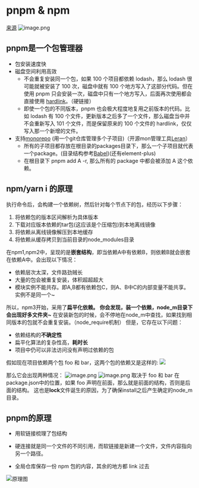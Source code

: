 <!--
 * @Desc: 
 * @Author: 曾茹菁
 * @Date: 2022-08-02 17:50:16
 * @LastEditors: 曾茹菁
 * @LastEditTime: 2022-08-03 22:24:35
-->
# pnpm & npm
[来源](https://juejin.cn/post/6932046455733485575#comment)
![image.png](/images/pnpm-1.png)
## pnpm是一个包管理器

- 包安装速度快
- 磁盘空间利用高效
   - 不会重复安装同一个包，如果 100 个项目都依赖 lodash，那么 lodash 很可能就被安装了 100 次，磁盘中就有 100 个地方写入了这部分代码。但在使用 pnpm 只会安装一次，磁盘中只有一个地方写入，后面再次使用都会直接使用 [hardlink](https://www.cnblogs.com/itech/archive/2009/04/10/1433052.html)。（硬链接）
   - 即使一个包的不同版本，pnpm 也会极大程度地复用之前版本的代码。比如 lodash 有 100 个文件，更新版本之后多了一个文件，那么磁盘当中并不会重新写入 101 个文件，而是保留原来的 100 个文件的 hardlink，仅仅写入那一个新增的文件。
- 支持[monorepo](https://www.perforce.com/blog/vcs/what-monorepo) (用一个git仓库管理多个子项目)（开源mon管理工具[Leran](https://github.com/lerna/lerna#readme)）
   - 所有的子项目都存放在根目录的packages目录下，那么一个子项目就代表一个package。(目录结构参考[Babel](https://github.com/babel/babel))(还有element-plus)
   - 在根目录下 pnpm add A -r, 那么所有的 package 中都会被添加 A 这个依赖。
## npm/yarn i 的原理
执行命令后，会构建一个依赖树，然后针对每个节点下的包，经历以下步骤：

1. 将依赖包的版本区间解析为具体版本
1. 下载对应版本依赖的tar包(这应该是个压缩包)到本地离线镜像
1. 将依赖从离线镜像解压到本地缓存
1. 将依赖从缓存拷贝到当前目录的node_modules目录

在npm1,npm2中，呈现的是**嵌套结构**，即当依赖A中有依赖B，则依赖B就会嵌套在依赖A中。会出现以下情况：

- 依赖层次太深，文件路劲贼长
- 大量的包会被重复安装，体积超超超大
- 模块实例不能共存。即A,B都有依赖包C，则A、B中C的内部变量不能共享。实例不是同一个~

所以，npm3开始，采用了**扁平化依赖。**
**你会发现，装一个依赖，node_m目录下会出现好多文件夹~**
在安装新包的时候，会不停地在node_m中查找，如果找到相同版本的包就不会重复安装。（node_require机制）
但是，它存在以下问题：

- 依赖结构的**不确定性**
- 扁平化算法的复杂性高，**耗时长**
- 项目中仍可以非法访问没有声明过依赖的包

假如现在项目依赖两个包 foo 和 bar，这两个包的依赖又是这样的: ![](https://cdn.nlark.com/yuque/0/2022/webp/12445375/1658975354937-eb8f932e-e7ab-40fc-ab5b-093b6377f067.webp#clientId=u00658365-7bf3-4&crop=0&crop=0&crop=1&crop=1&from=paste&id=uf423db67&margin=%5Bobject%20Object%5D&originHeight=380&originWidth=866&originalType=url&ratio=1&rotation=0&showTitle=false&status=done&style=none&taskId=ue3740d8f-4bb7-407e-8ca4-6f2aaf22b54&title=)

那么它会出现两种情况：
![image.png](https://cdn.nlark.com/yuque/0/2022/png/12445375/1658975644175-2773ee31-c606-4cb7-b772-8dad94ede6a1.png#clientId=u00658365-7bf3-4&crop=0&crop=0&crop=1&crop=1&from=paste&height=360&id=ue908d62b&margin=%5Bobject%20Object%5D&name=image.png&originHeight=720&originWidth=1188&originalType=binary&ratio=1&rotation=0&showTitle=false&size=123667&status=done&style=none&taskId=u92d22929-2759-4d39-9d28-2ca87b36ccb&title=&width=594)
![image.png](https://cdn.nlark.com/yuque/0/2022/png/12445375/1658975649086-5a71cb50-6c4c-4f67-be23-b6196d793270.png#clientId=u00658365-7bf3-4&crop=0&crop=0&crop=1&crop=1&from=paste&height=356&id=u37d057bb&margin=%5Bobject%20Object%5D&name=image.png&originHeight=712&originWidth=1210&originalType=binary&ratio=1&rotation=0&showTitle=false&size=127959&status=done&style=none&taskId=ucbab3ecb-faef-4fa7-a3be-94592c3c65e&title=&width=605)
取决于 foo 和 bar 在 package.json中的位置，如果 foo 声明在前面，那么就是前面的结构，否则是后面的结构。
这也是**lock**文件诞生的原因，为了确保install之后产生确定的node_m目录。
## pnpm的原理

- 用软链接梳理了包结构

- 硬连接就是同一个文件的不同引用，而软链接是新建一个文件，文件内容指向另一个路径。
- 全局仓库保存一份 npm 包的内容，其余的地方都 link 过去

![原理图](https://p1-juejin.byteimg.com/tos-cn-i-k3u1fbpfcp/326a2090786e4d16b2d6fce25e876680~tplv-k3u1fbpfcp-zoom-in-crop-mark:3024:0:0:0.awebp?)



